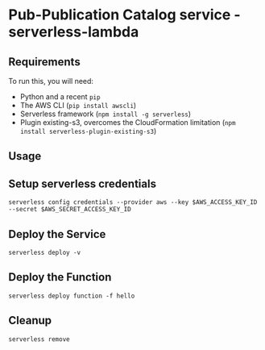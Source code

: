 Pub-Publication Catalog service - serverless-lambda
===================================

Requirements
------------

To run this, you will need:

* Python and a recent `pip`
* The AWS CLI (`pip install awscli`)
* Serverless framework (`npm install -g serverless`)
* Plugin existing-s3, overcomes the CloudFormation limitation (`npm install serverless-plugin-existing-s3`)

Usage
-----

## Setup serverless credentials
`serverless config credentials --provider aws --key $AWS_ACCESS_KEY_ID --secret $AWS_SECRET_ACCESS_KEY_ID`

## Deploy the Service
`serverless deploy -v`

## Deploy the Function
`serverless deploy function -f hello`

## Cleanup
`serverless remove`

[lambda]: https://aws.amazon.com/lambda/
[serverless]: https://serverless.com/ 
